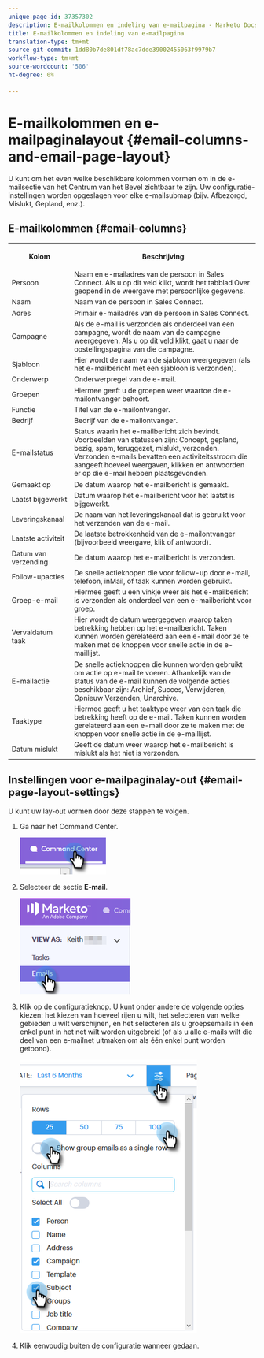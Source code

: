 ```yaml
---
unique-page-id: 37357302
description: E-mailkolommen en indeling van e-mailpagina - Marketo Docs - Productdocumentatie
title: E-mailkolommen en indeling van e-mailpagina
translation-type: tm+mt
source-git-commit: 1dd80b7de801df78ac7dde39002455063f9979b7
workflow-type: tm+mt
source-wordcount: '506'
ht-degree: 0%

---
```



# E-mailkolommen en e-mailpaginalayout {#email-columns-and-email-page-layout}

U kunt om het even welke beschikbare kolommen vormen om in de e-mailsectie van het Centrum van het Bevel zichtbaar te zijn. Uw configuratie-instellingen worden opgeslagen voor elke e-mailsubmap (bijv. Afbezorgd, Mislukt, Gepland, enz.).

## E-mailkolommen {#email-columns}

<table> 
 <colgroup> 
  <col> 
  <col> 
 </colgroup> 
 <tbody> 
  <tr> 
   <th><p>Kolom</p></th> 
   <th>Beschrijving</th> 
  </tr> 
  <tr> 
   <td>Persoon</td> 
   <td>Naam en e-mailadres van de persoon in Sales Connect. Als u op dit veld klikt, wordt het tabblad Over geopend in de weergave met persoonlijke gegevens.</td> 
  </tr> 
  <tr> 
   <td>Naam</td> 
   <td>Naam van de persoon in Sales Connect.</td> 
  </tr> 
  <tr> 
   <td>Adres</td> 
   <td>Primair e-mailadres van de persoon in Sales Connect.</td> 
  </tr> 
  <tr> 
   <td>Campagne</td> 
   <td>Als de e-mail is verzonden als onderdeel van een campagne, wordt de naam van de campagne weergegeven. Als u op dit veld klikt, gaat u naar de opstellingspagina van die campagne.</td> 
  </tr> 
  <tr> 
   <td>Sjabloon</td> 
   <td>Hier wordt de naam van de sjabloon weergegeven (als het e-mailbericht met een sjabloon is verzonden).</td> 
  </tr> 
  <tr> 
   <td colspan="1">Onderwerp</td> 
   <td colspan="1">Onderwerpregel van de e-mail.</td> 
  </tr> 
  <tr> 
   <td colspan="1">Groepen</td> 
   <td colspan="1">Hiermee geeft u de groepen weer waartoe de e-mailontvanger behoort.</td> 
  </tr> 
  <tr> 
   <td>Functie</td> 
   <td>Titel van de e-mailontvanger.</td> 
  </tr> 
  <tr> 
   <td>Bedrijf</td> 
   <td>Bedrijf van de e-mailontvanger.</td> 
  </tr> 
  <tr> 
   <td>E-mailstatus</td> 
   <td>Status waarin het e-mailbericht zich bevindt. Voorbeelden van statussen zijn: Concept, gepland, bezig, spam, teruggezet, mislukt, verzonden. Verzonden e-mails bevatten een activiteitsstroom die aangeeft hoeveel weergaven, klikken en antwoorden er op die e-mail hebben plaatsgevonden.</td> 
  </tr> 
  <tr> 
   <td>Gemaakt op</td> 
   <td>De datum waarop het e-mailbericht is gemaakt.</td> 
  </tr> 
  <tr> 
   <td>Laatst bijgewerkt</td> 
   <td>Datum waarop het e-mailbericht voor het laatst is bijgewerkt.</td> 
  </tr> 
  <tr> 
   <td>Leveringskanaal</td> 
   <td>De naam van het leveringskanaal dat is gebruikt voor het verzenden van de e-mail.</td> 
  </tr> 
  <tr> 
   <td>Laatste activiteit</td> 
   <td>De laatste betrokkenheid van de e-mailontvanger (bijvoorbeeld weergave, klik of antwoord).</td> 
  </tr> 
  <tr> 
   <td>Datum van verzending</td> 
   <td>De datum waarop het e-mailbericht is verzonden.</td> 
  </tr> 
  <tr> 
   <td>Follow-upacties</td> 
   <td>De snelle actieknopen die voor follow-up door e-mail, telefoon, inMail, of taak kunnen worden gebruikt.</td> 
  </tr> 
  <tr> 
   <td>Groep-e-mail</td> 
   <td>Hiermee geeft u een vinkje weer als het e-mailbericht is verzonden als onderdeel van een e-mailbericht voor groep.</td> 
  </tr> 
  <tr> 
   <td>Vervaldatum taak</td> 
   <td>Hier wordt de datum weergegeven waarop taken betrekking hebben op het e-mailbericht. Taken kunnen worden gerelateerd aan een e-mail door ze te maken met de knoppen voor snelle actie in de e-maillijst.</td> 
  </tr> 
  <tr> 
   <td>E-mailactie</td> 
   <td>De snelle actieknoppen die kunnen worden gebruikt om actie op e-mail te voeren. Afhankelijk van de status van de e-mail kunnen de volgende acties beschikbaar zijn: Archief, Succes, Verwijderen, Opnieuw Verzenden, Unarchive.</td> 
  </tr> 
  <tr> 
   <td>Taaktype</td> 
   <td>Hiermee geeft u het taaktype weer van een taak die betrekking heeft op de e-mail. Taken kunnen worden gerelateerd aan een e-mail door ze te maken met de knoppen voor snelle actie in de e-maillijst.</td> 
  </tr> 
  <tr> 
   <td>Datum mislukt</td> 
   <td>Geeft de datum weer waarop het e-mailbericht is mislukt als het niet is verzonden.</td> 
  </tr> 
 </tbody> 
</table>

## Instellingen voor e-mailpaginalay-out {#email-page-layout-settings}

U kunt uw lay-out vormen door deze stappen te volgen.

1. Ga naar het Command Center.

   ![](assets/email-columns-and-email-grid-layout-1.png)

1. Selecteer de sectie **E-mail**.

   ![](assets/email-columns-and-email-grid-layout-2.png)

1. Klik op de configuratieknop. U kunt onder andere de volgende opties kiezen: het kiezen van hoeveel rijen u wilt, het selecteren van welke gebieden u wilt verschijnen, en het selecteren als u groepsemails in één enkel punt in het net wilt worden uitgebreid (of als u alle e-mails wilt die deel van een e-mailnet uitmaken om als één enkel punt worden getoond).

   ![](assets/email-columns-and-email-grid-layout-3.png)

1. Klik eenvoudig buiten de configuratie wanneer gedaan.
